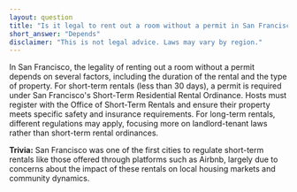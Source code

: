 ```yaml
---
layout: question
title: "Is it legal to rent out a room without a permit in San Francisco, USA?"
short_answer: "Depends"
disclaimer: "This is not legal advice. Laws may vary by region."
---
```


In San Francisco, the legality of renting out a room without a permit depends on several factors, including the duration of the rental and the type of property. For short-term rentals (less than 30 days), a permit is required under San Francisco's Short-Term Residential Rental Ordinance. Hosts must register with the Office of Short-Term Rentals and ensure their property meets specific safety and insurance requirements. For long-term rentals, different regulations may apply, focusing more on landlord-tenant laws rather than short-term rental ordinances.

**Trivia:** San Francisco was one of the first cities to regulate short-term rentals like those offered through platforms such as Airbnb, largely due to concerns about the impact of these rentals on local housing markets and community dynamics.

